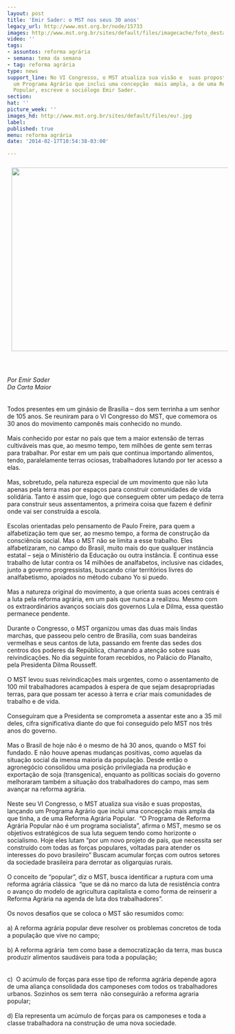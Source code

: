```yaml
---
layout: post
title: 'Emir Sader: o MST nos seus 30 anos'
legacy_url: http://www.mst.org.br/node/15733
images: http://www.mst.org.br/sites/default/files/imagecache/foto_destaque/eu!.jpg
video: ''
tags:
- assuntos: reforma agrária
- semana: tema da semana
- tag: reforma agrária
type: news
support_line: No VI Congresso, o MST atualiza sua visão e  suas propostas, lançando
  um Programa Agrário que inclui uma concepção  mais ampla, a de uma Reforma Agrária
  Popular, escreve o sociólogo Emir Sader.
section: 
hat: ''
picture_week: ''
images_hd: http://www.mst.org.br/sites/default/files/eu!.jpg
label: 
published: true
menu: reforma agrária
date: '2014-02-17T10:54:38-03:00'

---
```

<p><img style="margin: 10px;" src="http://www.mst.org.br/sites/default/files/MST.jpg" alt="" height="427" width="640"></p><p><br><em><br>Por Emir Sader<br>Da Carta Maior</em><br><br><br>Todos presentes em um ginásio de Brasília – dos sem terrinha a um senhor de 105 anos. Se reuniram para o VI Congresso do MST, que comemora os 30 anos do movimento camponês mais conhecido no mundo.<br><br>Mais conhecido por estar no país que tem a maior extensão de terras cultiváveis mas que, ao mesmo tempo, tem milhões de gente sem terras para trabalhar. Por estar em um país que continua importando alimentos, tendo, paralelamente terras ociosas, trabalhadores lutando por ter acesso a elas.<br><br>Mas, sobretudo, pela natureza especial de um movimento que não luta apenas pela terra mas por espaços para construir comunidades de vida solidária. Tanto é assim que, logo que conseguem obter um pedaço de terra para construir seus assentamentos, a primeira coisa que fazem é definir onde vai ser construída a escola.<br><br>Escolas orientadas pelo pensamento de Paulo Freire, para quem a alfabetização tem que ser, ao mesmo tempo, a forma de construção da consciência social. Mas o MST não se limita a esse trabalho. Eles alfabetizaram, no campo do Brasil, muito mais do que qualquer instância estatal – seja o Ministério da Educação ou outra instância. E continua esse trabalho de lutar contra os 14 milhões de analfabetos, inclusive nas cidades, junto a governo progressistas, buscando criar territórios livres do analfabetismo, apoiados no método cubano Yo si puedo.<br><br>Mas a natureza original do movimento, a que orienta suas acoes centrais é a luta pela reforma agrária, em um país que nunca a realizou. Mesmo com os extraordinários avanços sociais dos governos Lula e Dilma, essa questão permanece pendente.<br><br>Durante o Congresso, o MST organizou umas das duas mais lindas marchas, que passeou pelo centro de Brasilia, com suas bandeiras vermelhas e seus cantos de luta, passando em frente das sedes dos centros dos poderes da República, chamando a atenção sobre suas reivindicações. No dia seguinte foram recebidos, no Palácio do Planalto, pela Presidenta Dilma Rousseff.<br><br>O MST levou suas reivindicações mais urgentes, como o assentamento de 100 mil trabalhadores acampados à espera de que sejam desapropriadas terras, para que possam ter acesso à terra e criar mais comunidades de trabalho e de vida.<br>&nbsp;<br>Conseguiram que a Presidenta se comprometa a assentar este ano a 35 mil deles, cifra significativa diante do que foi conseguido pelo MST nos três anos do governo.<br><br>Mas o Brasil de hoje não é o mesmo de há 30 anos, quando o MST foi fundado. E não houve apenas mudanças positivas, como aquelas da situação social da imensa maioria da população. Desde então o agronegócio consolidou uma posição privilegiada na produção e exportação de soja (transgenica), enquanto as políticas sociais do governo melhoraram também a situação dos trabalhadores do campo, mas sem avançar na reforma agrária.<br><br>Neste seu VI Congresso, o MST atualiza sua visão e suas propostas, lançando um Programa Agrário que inclui uma concepção mais ampla da que tinha, a de uma Reforma Agrária Popular.&nbsp; “O Programa de Reforma Agrária Popular não é um programa socialista”, afirma o MST, mesmo se os objetivos estratégicos de sua luta seguem tendo como horizonte o socialismo. Hoje eles lutam “por um novo projeto de país, que necessita ser construído com todas as forças populares, voltadas para atender os interesses do povo brasileiro” Buscam acumular forças com outros setores da sociedade brasileira para derrotar as oligarquias rurais.<br><br>O conceito de “popular”, diz o MST, busca identificar a ruptura com uma reforma agrária clássica&nbsp; “que se dá no marco da luta de resistência contra o avanço do modelo de agricultura capitalista e como forma de reinserir a Reforma Agrária na agenda de luta dos trabalhadores”.<br><br>Os novos desafios que se coloca o MST são resumidos como:<br><br>a) A reforma agrária popular deve resolver os problemas concretos de toda a população que vive no campo;<br><br>b) A reforma agrária&nbsp; tem como base a democratização da terra, mas busca produzir alimentos saudáveis para toda a população;<br><br><br>c)&nbsp; O acúmulo de forças para esse tipo de reforma agrária depende agora de uma aliança consolidada dos camponeses com todos os trabalhadores urbanos. Sozinhos os sem terra&nbsp; não conseguirão a reforma agraria popular;<br><br>d) Ela representa um acúmulo de forças para os camponeses e toda a classe trabalhadora na construção de uma nova sociedade.</p>
